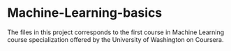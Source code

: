 # Machine-Learning-basics
The files in this project corresponds to the first course in Machine Learning course specialization offered by the University of Washington on Coursera.
